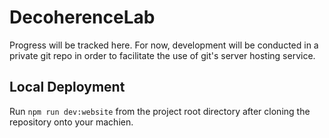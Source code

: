 # DecoherenceLab

Progress will be tracked here.
For now, development will be conducted in a private git repo in order to facilitate the use of git's server hosting service.

## Local Deployment
Run ```npm run dev:website``` from the project root directory after cloning the repository onto your machien. 
